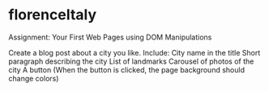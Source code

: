 # florenceItaly
Assignment: Your First Web Pages using DOM Manipulations 

Create a blog post about a city you like. Include:
City name in the title
Short paragraph describing the city
List of landmarks
Carousel of photos of the city
A button  (When the button is clicked, the page background should change colors)
